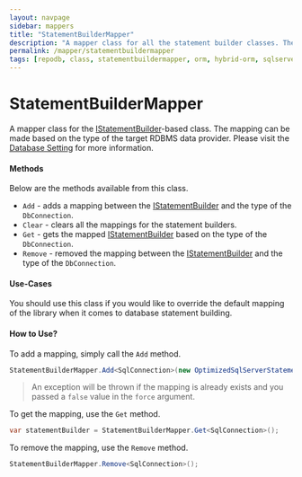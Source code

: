 ```yaml
---
layout: navpage
sidebar: mappers
title: "StatementBuilderMapper"
description: "A mapper class for all the statement builder classes. The mapping can be made based on the type of the target RDBMS data provider."
permalink: /mapper/statementbuildermapper
tags: [repodb, class, statementbuildermapper, orm, hybrid-orm, sqlserver, sqlite, mysql, postgresql]
---
```


# StatementBuilderMapper

A mapper class for the [IStatementBuilder](/interface/istatementbuilder)-based class. The mapping can be made based on the type of the target RDBMS data provider. Please visit the [Database Setting](/extensibility/databasesetting) for more information.

#### Methods

Below are the methods available from this class.

- `Add` - adds a mapping between the [IStatementBuilder](/interface/istatementbuilder) and the type of the `DbConnection`.
- `Clear` - clears all the mappings for the statement builders.
- `Get` - gets the mapped [IStatementBuilder](/interface/istatementbuilder) based on the type of the `DbConnection`.
- `Remove` - removed the mapping between the [IStatementBuilder](/interface/istatementbuilder) and the type of the `DbConnection`.

#### Use-Cases

You should use this class if you would like to override the default mapping of the library when it comes to database statement building.

#### How to Use?

To add a mapping, simply call the `Add` method.

```csharp
StatementBuilderMapper.Add<SqlConnection>(new OptimizedSqlServerStatementBuilder(), true);
```

> An exception will be thrown if the mapping is already exists and you passed a `false` value in the `force` argument.

To get the mapping, use the `Get` method.

```csharp
var statementBuilder = StatementBuilderMapper.Get<SqlConnection>();
```

To remove the mapping, use the `Remove` method.

```csharp
StatementBuilderMapper.Remove<SqlConnection>();
```

